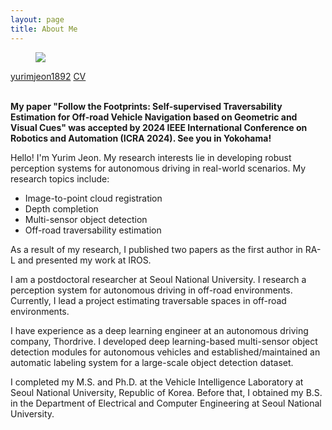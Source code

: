 ```yaml
---
layout: page
title: About Me
---
```



<figure>
    <img src="{{ "/assets/profilepic.jpg" | relative_url }}">
</figure>

<div class="icon-container">
    <span class="link-with-icon">
        <i data-feather="github"></i>
        <a href="https://github.com/yurimjeon1892" target="_blank">yurimjeon1892</a>
    </span>
    <span class="link-with-icon">
        <i data-feather="paperclip"></i>
        <a href="{{ "/assets/cv_yurim_jeon.pdf" | relative_url }}" target="_blank">CV</a>
    </span>    
</div>

<br>


**My paper "Follow the Footprints: Self-supervised Traversability Estimation for Off-road Vehicle Navigation based on Geometric and Visual Cues" was accepted by 2024 IEEE International Conference on Robotics and Automation (ICRA 2024). See you in Yokohama!**




Hello! I'm Yurim Jeon. My research interests lie in developing robust perception systems for autonomous driving in real-world scenarios. My research topics include:

* Image-to-point cloud registration
* Depth completion
* Multi-sensor object detection
* Off-road traversability estimation

As a result of my research, I published two papers as the first author in RA-L and presented my work at IROS. 

I am a postdoctoral researcher at Seoul National University. I research a perception system for autonomous driving in off-road environments. Currently, I lead a project estimating traversable spaces in off-road environments.

I have experience as a deep learning engineer at an autonomous driving company, Thordrive. I developed deep learning-based multi-sensor object detection modules for autonomous vehicles and established/maintained an automatic labeling system for a large-scale object detection dataset.

I completed my M.S. and Ph.D. at the Vehicle Intelligence Laboratory at Seoul National University, Republic of Korea. Before that, I obtained my B.S. in the Department of Electrical and Computer Engineering at Seoul National University.
